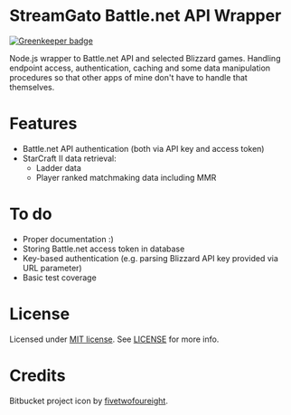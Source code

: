 # StreamGato Battle.net API Wrapper

[![Greenkeeper badge](https://badges.greenkeeper.io/lwojcik/blizzard-api-proxy.svg)](https://greenkeeper.io/)

Node.js wrapper to Battle.net API and selected Blizzard games. Handling endpoint access, authentication, caching and some data manipulation procedures so that other apps of mine don't have to handle that themselves.

# Features

* Battle.net API authentication (both via API key and access token)
* StarCraft II data retrieval:
  * Ladder data
  * Player ranked matchmaking data including MMR

# To do

* Proper documentation :)
* Storing Battle.net access token in database
* Key-based authentication (e.g. parsing Blizzard API key provided via URL parameter)
* Basic test coverage

# License

Licensed under [MIT license](https://bitbucket.org/lwojcik/blizzard-api-proxy/raw/HEAD/LICENSE). See [LICENSE](https://bitbucket.org/lwojcik/blizzard-api-proxy/raw/HEAD/LICENSE) for more info.

# Credits

Bitbucket project icon by [fivetwofoureight](http://fivetwofoureight.deviantart.com/).